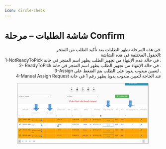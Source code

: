```yaml
---
icon: circle-check
---
```


# شاشة الطلبات – مرحلة Confirm

<p align="right">في هذه المرحلة تظهر الطلبات بعد تأكيد الطلب من المتجر.
<br>الحقول المختلفة في هذه الشاشة:
<br>1-NotReadyToPick في حالة عدم الإنتهاء من تجهيز الطلب يظهر اسم المتجر في خانة .
<br>2- ReadyToPick في حالة الإنتهاء من تجهيز الطلب يظهر اسم المتجر في خانة .
<br>3-Assign لتعيين مندوب يدويا علي الطلب يتم الضغط علي .
<br>4-Manual Assign Request عند الحاجة لتعيين مندوب يدويا يظهر رقم 1 في خانة</p>

<figure><img src="../../../.gitbook/assets/Confirm.jpg" alt=""><figcaption></figcaption></figure>

